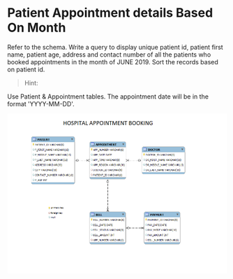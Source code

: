 # Patient Appointment details Based On Month

Refer to the schema. Write a query to display unique patient id, patient first name, patient age, address and contact number of all the patients who booked appointments in the month of JUNE 2019. Sort the records based on patient id.

> Hint: 

Use Patient & Appointment tables. The appointment date will be in the format 'YYYY-MM-DD'.

![database diagram](database_diagram.png)